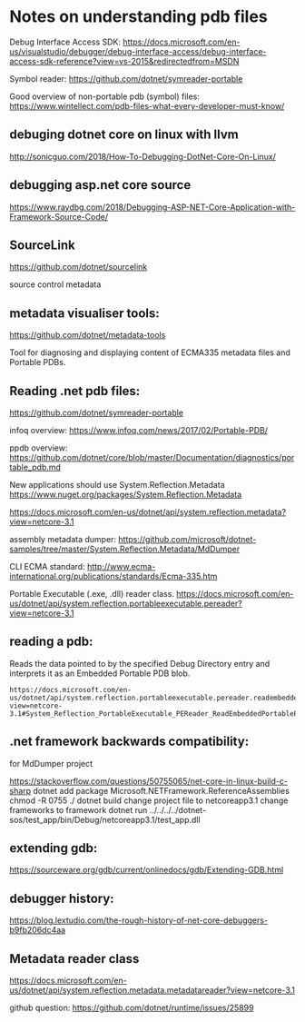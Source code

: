 # Notes on understanding pdb files

Debug Interface Access SDK:
https://docs.microsoft.com/en-us/visualstudio/debugger/debug-interface-access/debug-interface-access-sdk-reference?view=vs-2015&redirectedfrom=MSDN

Symbol reader:
https://github.com/dotnet/symreader-portable

Good overview of non-portable pdb (symbol) files:
https://www.wintellect.com/pdb-files-what-every-developer-must-know/

## debuging dotnet core on linux with llvm
http://sonicguo.com/2018/How-To-Debugging-DotNet-Core-On-Linux/


## debugging asp.net core source

https://www.raydbg.com/2018/Debugging-ASP-NET-Core-Application-with-Framework-Source-Code/

## SourceLink

https://github.com/dotnet/sourcelink

source control metadata

## metadata visualiser tools:
https://github.com/dotnet/metadata-tools

Tool for diagnosing and displaying content of ECMA335 metadata files and Portable PDBs.


## Reading .net pdb files:
https://github.com/dotnet/symreader-portable

infoq overview:
https://www.infoq.com/news/2017/02/Portable-PDB/

ppdb overview:
https://github.com/dotnet/core/blob/master/Documentation/diagnostics/portable_pdb.md

New applications should use System.Reflection.Metadata
https://www.nuget.org/packages/System.Reflection.Metadata

https://docs.microsoft.com/en-us/dotnet/api/system.reflection.metadata?view=netcore-3.1

assembly metadata dumper:
https://github.com/microsoft/dotnet-samples/tree/master/System.Reflection.Metadata/MdDumper

CLI ECMA standard:
http://www.ecma-international.org/publications/standards/Ecma-335.htm

Portable Executable (.exe, .dll) reader class.
https://docs.microsoft.com/en-us/dotnet/api/system.reflection.portableexecutable.pereader?view=netcore-3.1

## reading a pdb:

Reads the data pointed to by the specified Debug Directory entry and interprets it as an Embedded Portable PDB blob.

```
https://docs.microsoft.com/en-us/dotnet/api/system.reflection.portableexecutable.pereader.readembeddedportablepdbdebugdirectorydata?view=netcore-3.1#System_Reflection_PortableExecutable_PEReader_ReadEmbeddedPortablePdbDebugDirectoryData_System_Reflection_PortableExecutable_DebugDirectoryEntry_
```


## .net framework backwards compatibility:
for MdDumper project

https://stackoverflow.com/questions/50755065/net-core-in-linux-build-c-sharp
dotnet add package Microsoft.NETFramework.ReferenceAssemblies
chmod -R 0755 ./
dotnet build
change project file to netcoreapp3.1
change frameworks to framework
dotnet run ../../../../dotnet-sos/test_app/bin/Debug/netcoreapp3.1/test_app.dll


## extending gdb:

https://sourceware.org/gdb/current/onlinedocs/gdb/Extending-GDB.html


## debugger history:
https://blog.lextudio.com/the-rough-history-of-net-core-debuggers-b9fb206dc4aa


## Metadata reader class
https://docs.microsoft.com/en-us/dotnet/api/system.reflection.metadata.metadatareader?view=netcore-3.1

github question:
https://github.com/dotnet/runtime/issues/25899
